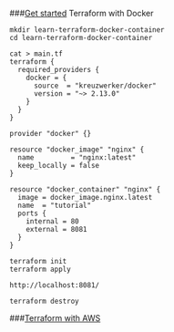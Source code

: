 ###[Get started](https://learn.hashicorp.com/tutorials/terraform/install-cli?in=terraform/aws-get-started#quick-start-tutorial)
Terraform with Docker
```text
mkdir learn-terraform-docker-container
cd learn-terraform-docker-container

cat > main.tf
terraform {
  required_providers {
    docker = {
      source  = "kreuzwerker/docker"
      version = "~> 2.13.0"
    }
  }
}

provider "docker" {}

resource "docker_image" "nginx" {
  name         = "nginx:latest"
  keep_locally = false
}

resource "docker_container" "nginx" {
  image = docker_image.nginx.latest
  name  = "tutorial"
  ports {
    internal = 80
    external = 8081
  }
}

terraform init
terraform apply

http://localhost:8081/

terraform destroy
```

###[Terraform with AWS](./aws/1-tf-aws-build-infra.md)
